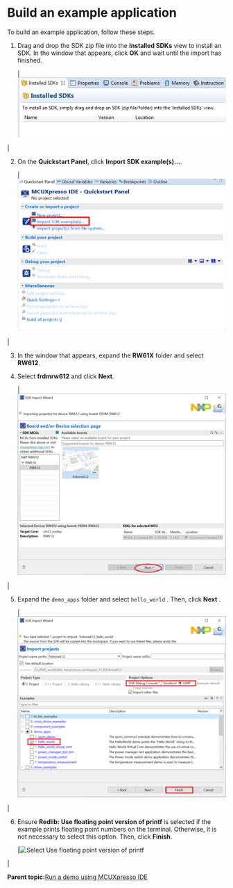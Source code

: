 # Build an example application

To build an example application, follow these steps.

1.  Drag and drop the SDK zip file into the **Installed SDKs** view to install an SDK. In the window that appears, click **OK** and wait until the import has finished.

    |![](../images/install_an_sdk.png "Install an SDK")

|

2.  On the **Quickstart Panel**, click **Import SDK example\(s\)…**.

    |![](../images/import_sdk_example.png "Import an SDK example")

|

3.  In the window that appears, expand the **RW61X** folder and select **RW612**.

4.  Select **frdmrw612** and click **Next**.

    |![](../images/select_mimxrt685-evk_board.jpg "Select FRDM-RW612 board")

|

5.  Expand the `demo_apps` folder and select `hello_world` . Then, click **Next** .

    |![](../images/select_hello_world_mimxrt6xx.png "Select hello_world")

|

6.  Ensure **Redlib: Use floating point version of printf** is selected if the example prints floating point numbers on the terminal. Otherwise, it is not necessary to select this option. Then, click **Finish**.

    |![](../images/select_use_floating_point_version_printf_mimxrt600.jpg "Select Use floating point version of
												printf")

|


**Parent topic:**[Run a demo using MCUXpresso IDE](../topics/run_a_demo_using_mcuxpresso_ide.md)

